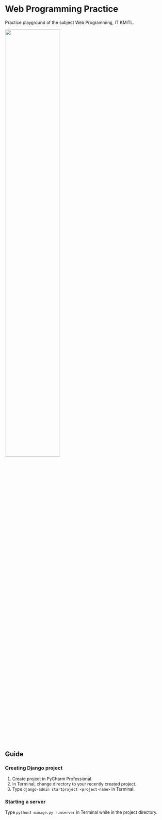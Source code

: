 # Web Programming Practice
Practice playground of the subject Web Programming, IT KMITL.

<img src="https://www.fullstackpython.com/img/logos/django.png" width="60%">

## Guide

### Creating Django project
1. Create project in PyCharm Professional.
2. In Terminal, change directory to your recently created project.
3. Type `django-admin startproject <project-name>` in Terminal.

### Starting a server
Type `python3 manage.py runserver` in Terminal while in the project directory.

